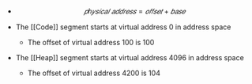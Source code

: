 - $$𝑝ℎ𝑦𝑠𝑖𝑐𝑎𝑙~𝑎𝑑𝑑𝑟𝑒𝑠𝑠 = 𝑜𝑓𝑓𝑠𝑒𝑡 + 𝑏𝑎𝑠𝑒 $$

- The [[Code]] segment starts at virtual address 0 in address space
	- The offset of virtual address 100 is 100
- The [[Heap]] segment starts at virtual address 4096 in address space
	- The offset of virtual address 4200 is 104